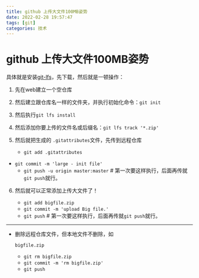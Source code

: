 ```yaml
---
title: github 上传大文件100MB姿势
date: 2022-02-28 19:57:47
tags: [git]
categories: 技术
---
```

# github 上传大文件100MB姿势

具体就是安装[git-lfs](https://link.jianshu.com/?t=https%3A%2F%2Fgit-lfs.github.com)，先下载，然后就是一顿操作：

1. 先在web建立一个空仓库

2. 然后建立跟仓库名一样的文件夹，并执行初始化命令：`git init`

3. 然后执行`git lfs install`

4. 然后添加你要上传的文件名或后缀名：`git lfs track '*.zip'`

5. 然后就把生成的  `.gitattributes`文件，先传到远程仓库

   - `git add .gitattributes`
- `git commit -m 'large - init file'`
   - `git push -u origin master:master` # 第一次要这样执行，后面再传就`git push`就行。
   
6. 然后就可以正常添加上传大文件了！

   - `git add bigfile.zip`
   - `git commit -m 'upload Big file.'`
   - `git push` # 第一次要这样执行，后面再传就`git push`就行。

------

- 删除远程仓库文件，但本地文件不删除，如

  ```
  bigfile.zip
  ```

  - `git rm bigfile.zip`
  - `git commit -m 'rm bigfile.zip'`
  - `git push`